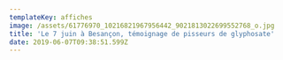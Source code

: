 ```yaml
---
templateKey: affiches
image: /assets/61776970_10216821967956442_9021813022699552768_o.jpg
title: 'Le 7 juin à Besançon, témoignage de pisseurs de glyphosate'
date: 2019-06-07T09:38:51.599Z
---
```



